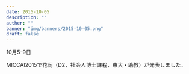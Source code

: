 ```yaml
---
date: 2015-10-05
description: ""
auther: ""
banner: "img/banners/2015-10-05.png"
draft: false
---
```

10月5-9日

MICCAI2015で花岡（D2，社会人博士課程，東大・助教）が発表しました．
